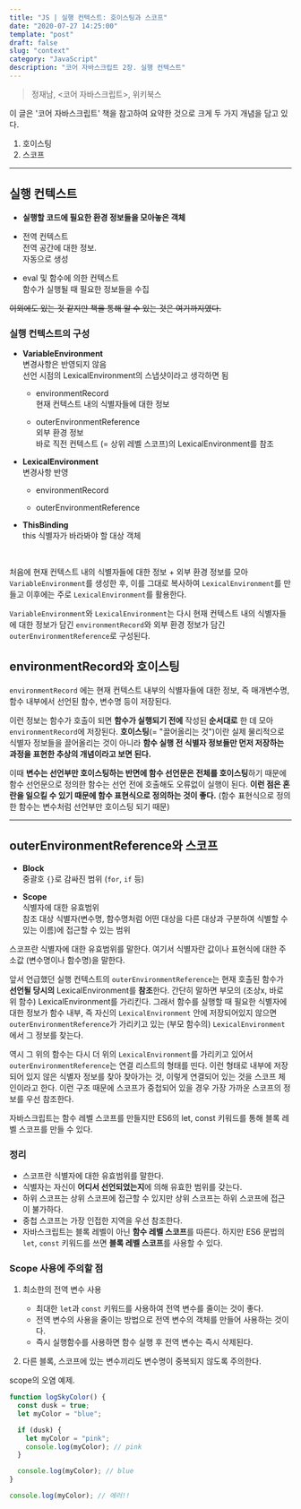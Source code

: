 ```yaml
---
title: "JS | 실행 컨텍스트: 호이스팅과 스코프"
date: "2020-07-27 14:25:00"
template: "post"
draft: false
slug: "context"
category: "JavaScript"
description: "코어 자바스크립트 2장. 실행 컨텍스트"
---
```


> 정재남, <코어 자바스크립트>, 위키북스

이 글은 '코어 자바스크립트' 책을 참고하여 요약한 것으로 크게 두 가지 개념을 담고 있다.

1. 호이스팅
2. 스코프

---

## 실행 컨텍스트

- **실행할 코드에 필요한 환경 정보들을 모아놓은 객체**

- 전역 컨텍스트  
  전역 공간에 대한 정보.  
  자동으로 생성
- eval 및 함수에 의한 컨텍스트  
  함수가 실행될 때 필요한 정보들을 수집

~~이외에도 있는 것 같지만 책을 통해 알 수 있는 것은 여기까지였다.~~

### 실행 컨텍스트의 구성

- **VariableEnvironment**  
  변경사항은 반영되지 않음  
  선언 시점의 LexicalEnvironment의 스냅샷이라고 생각하면 됨

  - environmentRecord  
    현재 컨텍스트 내의 식별자들에 대한 정보

  - outerEnvironmentReference  
    외부 환경 정보  
    바로 직전 컨텍스트 (= 상위 레벨 스코프)의 LexicalEnvironment를 참조

- **LexicalEnvironment**  
  변경사항 반영

  - environmentRecord

  - outerEnvironmentReference

- **ThisBinding**  
  this 식별자가 바라봐야 할 대상 객체

<br/>

처음에 현재 컨텍스트 내의 식별자들에 대한 정보 + 외부 환경 정보를 모아 `VariableEnvironment`를 생성한 후, 이를 그대로 복사하여 `LexicalEnvironment`를 만들고 이후에는 주로 `LexicalEnvironment`를 활용한다.

`VariableEnvironment`와 `LexicalEnvironment`는 다시 현재 컨텍스트 내의 식별자들에 대한 정보가 담긴 `environmentRecord`와 외부 환경 정보가 담긴 `outerEnvironmentReference`로 구성된다.

## environmentRecord와 호이스팅

`environmentRecord` 에는 현재 컨텍스트 내부의 식별자들에 대한 정보, 즉 매개변수명, 함수 내부에서 선언된 함수, 변수명 등이 저장된다.

이런 정보는 함수가 호출이 되면 **함수가 실행되기 전에** 작성된 **순서대로** 한 데 모아 `environmentRecord`에 저장된다. **호이스팅**(= "끌어올리는 것")이란 실제 물리적으로 식별자 정보들을 끌어올리는 것이 아니라 **함수 실행 전 식별자 정보들만 먼저 저장하는 과정을 표현한 추상의 개념이라고 보면 된다.**

이때 **변수는 선언부만 호이스팅하는 반면에 함수 선언문은 전체를 호이스팅**하기 때문에 함수 선언문으로 정의한 함수는 선언 전에 호출해도 오류없이 실행이 된다. **이런 점은 혼란을 일으킬 수 있기 때문에 함수 표현식으로 정의하는 것이 좋다.** (함수 표현식으로 정의한 함수는 변수처럼 선언부만 호이스팅 되기 때문)

---

## outerEnvironmentReference와 스코프

- **Block**  
  중괄호 `{}`로 감싸진 범위 (`for`, `if` 등)

- **Scope**  
  식별자에 대한 유효범위  
  참조 대상 식별자(변수명, 함수명처럼 어떤 대상을 다른 대상과 구분하여 식별할 수 있는 이름)에 접근할 수 있는 범위

스코프란 식별자에 대한 유효범위를 말한다. 여기서 식별자란 값이나 표현식에 대한 주소값 (변수명이나 함수명)을 말한다.

앞서 언급했던 실행 컨텍스트의 `outerEnvironmentReference`는 현재 호출된 함수가 **선언될 당시의** LexicalEnvironment를 **참조**한다. 간단히 말하면 부모의 (조상x, 바로 위 함수) LexicalEnvironment를 가리킨다. 그래서 함수를 실행할 때 필요한 식별자에 대한 정보가 함수 내부, 즉 자신의 `LexicalEnvironment` 안에 저장되어있지 않으면 `outerEnvironmentReference`가 가리키고 있는 (부모 함수의) `LexicalEnvironment`에서 그 정보를 찾는다.

역시 그 위의 함수는 다시 더 위의 `LexicalEnvironment`를 가리키고 있어서 `outerEnvironmentReference`는 연결 리스트의 형태를 띤다. 이런 형태로 내부에 저장되어 있지 않은 식별자 정보를 찾아 찾아가는 것, 이렇게 연결되어 있는 것을 스코프 체인이라고 한다. 이런 구조 때문에 스코프가 중첩되어 있을 경우 가장 가까운 스코프의 정보를 우선 참조한다.

자바스크립트는 함수 레벨 스코프를 만들지만 ES6의 let, const 키워드를 통해 블록 레벨 스코프를 만들 수 있다.

### 정리

- 스코프란 식별자에 대한 유효범위를 말한다.
- 식별자는 자신이 **어디서 선언되었는지**에 의해 유효한 범위를 갖는다.
- 하위 스코프는 상위 스코프에 접근할 수 있지만 상위 스코프는 하위 스코프에 접근이 불가하다.
- 중첩 스코프는 가장 인접한 지역을 우선 참조한다.
- 자바스크립트는 블록 레벨이 아닌 **함수 레벨 스코프**를 따른다. 하지만 ES6 문법의 `let`, `const` 키워드를 쓰면 **블록 레벨 스코프**를 사용할 수 있다.

### Scope 사용에 주의할 점

1. 최소한의 전역 변수 사용

   - 최대한 `let`과 `const` 키워드를 사용하여 전역 변수를 줄이는 것이 좋다.
   - 전역 변수의 사용을 줄이는 방법으로 전역 변수의 객체를 만들어 사용하는 것이다.
   - 즉시 실행함수를 사용하면 함수 실행 후 전역 변수는 즉시 삭제된다.

2. 다른 블록, 스코프에 있는 변수끼리도 변수명이 중복되지 않도록 주의한다.

scope의 오염 예제.

```js
function logSkyColor() {
  const dusk = true;
  let myColor = "blue";

  if (dusk) {
    let myColor = "pink";
    console.log(myColor); // pink
  }

  console.log(myColor); // blue
}

console.log(myColor); // 에러!!
```
